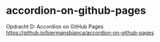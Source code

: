 # accordion-on-github-pages
Opdracht D: Accordion on GitHub Pages
https://github.io/biermansbianca/accordion-on-github-pages

